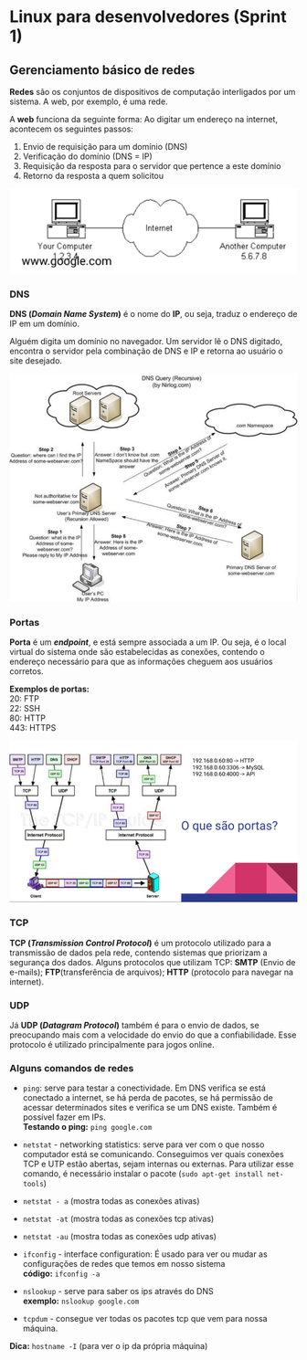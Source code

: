 # Linux para desenvolvedores (Sprint 1)

## Gerenciamento básico de redes

**Redes** são os conjuntos de dispositivos de computação interligados por um sistema. A web, por exemplo, é uma rede.

A **web** funciona da seguinte forma: Ao digitar um endereço na internet, acontecem os seguintes passos:

1. Envio de requisição para um domínio (DNS)
2. Verificação do domínio (DNS = IP)
3. Requisição da resposta para o servidor que pertence a este domínio
4. Retorno da resposta a quem solicitou

![Esquema sobre o funcionamento da internet](img/internet.png)

### DNS

**DNS (*Domain Name System*)** é o nome do **IP**, ou seja, traduz o endereço de IP em um domínio.

Alguém digita um domínio no navegador. Um servidor lê o DNS digitado, encontra o servidor pela combinação de DNS e IP e retorna ao usuário o site desejado.

![Esquema sobre o funcionamento do DNS](img/dns.png)

### Portas

**Porta** é um ***endpoint***, e está sempre associada a um IP. Ou seja, é o local virtual do sistema onde são estabelecidas as conexões, contendo o endereço necessário para que as informações cheguem aos usuários corretos. 

**Exemplos de portas:**\
20: FTP\
22: SSH\
80: HTTP\
443: HTTPS

![Esquema sobre o funcionamento das portas](img/portas.png)

### TCP

**TCP (*Transmission Control Protocol*)** é um protocolo utilizado para a transmissão de dados pela rede, contendo sistemas que priorizam a segurança dos dados. Alguns protocolos que utilizam TCP: **SMTP** (Envio de e-mails); **FTP**(transferência de arquivos); **HTTP** (protocolo para navegar na internet).

### UDP

Já **UDP (*Datagram Protocol*)** também é para o envio de dados, se preocupando mais com a velocidade do envio do que a confiabilidade. Esse protocolo é utilizado principalmente para jogos online. 

### Alguns comandos de redes

* ```ping```: serve para testar a conectividade. Em DNS verifica se está conectado a internet, se há perda de pacotes, se há permissão de acessar determinados sites e verifica se um DNS existe. Também é possível fazer em IPs.\
**Testando o ping:** ```ping google.com```


* ```netstat``` - networking statistics: serve para ver com o que nosso computador está se comunicando. Conseguimos ver quais conexões TCP e UTP estão abertas, sejam internas ou externas.
Para utilizar esse comando, é necessário instalar o pacote (```sudo apt-get install net-tools```)

* ```netstat - a``` (mostra todas as conexões ativas)

* ```netstat -at``` (mostra todas as conexões tcp ativas)

* ```netstat -au``` (mostra todas as conexões udp ativas)

* ```ifconfig``` - interface configuration:
É usado para ver ou mudar as configurações de redes que temos em nosso sistema\
**código:** ```ifconfig -a```

* ```nslookup``` - serve para saber os ips através do DNS\
**exemplo:** ```nslookup google.com```

* ```tcpdum``` - consegue ver todas os pacotes tcp que vem para nossa máquina.

**Dica:** ```hostname -I``` (para ver o ip da própria máquina)
